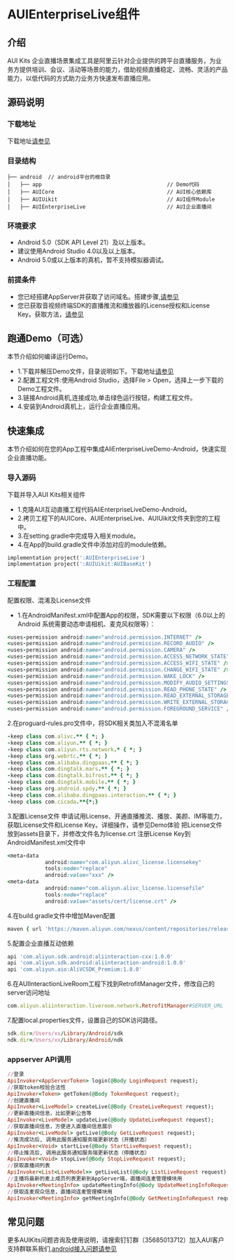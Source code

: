 # AUIEnterpriseLive组件

## 介绍
AUI Kits 企业直播场景集成工具是阿里云针对企业提供的跨平台直播服务，为业务方提供培训、会议、活动等场景的能力，借助视频直播稳定、流畅、灵活的产品能力，以低代码的方式助力业务方快速发布直播应用。

## 源码说明
### 下载地址
下载地址[请参见](https://github.com/MediaBox-AUIKits/AUIEnterpriseLive/tree/main/Android)

### 目录结构
```
├── android  // android平台的根目录
│   ├── app                                        // Demo代码
│   ├── AUICore                                    // AUI核心依赖库
│   ├── AUIUikit                                   // AUI组件Module
│   ├── AUIEnterpriseLive                          // AUI企业直播间

```

### 环境要求
- Android 5.0（SDK API Level 21）及以上版本。
- 建议使用Android Studio 4.0以及以上版本。
- Android 5.0或以上版本的真机，暂不支持模拟器调试。

### 前提条件
- 您已经搭建AppServer并获取了访问域名。搭建步骤,[请参见](https://help.aliyun.com/document_detail/462753.htm?spm=a2c4g.609765.0.0.5ebf4caeKGOMxe#task-2266772)
- 您已获取音视频终端SDK的直播推流和播放器的License授权和License Key。获取方法，[请参见](https://help.aliyun.com/document_detail/438207.htm?spm=a2c4g.609765.0.0.5ebf1a58AJSQmH#task-2227754)

## 跑通Demo（可选）
本节介绍如何编译运行Demo。
- 1.下载并解压Demo文件，目录说明如下。下载地址[请参见](https://github.com/aliyunvideo/AUIInteractionLive_android?spm=a2c4g.609765.0.0.5ebf5a80HLYDck)
- 2.配置工程文件:使用Android Studio，选择File > Open，选择上一步下载的Demo工程文件。
- 3.链接Android真机,连接成功,单击绿色运行按钮，构建工程文件。
- 4.安装到Android真机上，运行企业直播应用。

## 快速集成
本节介绍如何在您的App工程中集成AliEnterpriseLiveDemo-Android，快速实现企业直播功能。

### 导入源码
下载并导入AUI Kits相关组件
- 1.克隆AUI互动直播工程代码AliEnterpriseLiveDemo-Android。
- 2.拷贝工程下的AUICore、AUIEnterpriseLive、AUIUikit文件夹到您的工程中。
- 3.在setting.gradle中完成导入相关module。
- 4.在App的build.gradle文件中添加对应的module依赖。
```ruby
implementation project(':AUIEnterpriseLive')
implementation project(':AUIUikit:AUIBaseKit')
```

### 工程配置
配置权限、混淆及License文件
- 1.在AndroidManifest.xml中配置App的权限，SDK需要以下权限（6.0以上的 Android 系统需要动态申请相机、麦克风权限等）：
```ruby
<uses-permission android:name="android.permission.INTERNET" />
<uses-permission android:name="android.permission.RECORD_AUDIO" />
<uses-permission android:name="android.permission.CAMERA" />
<uses-permission android:name="android.permission.ACCESS_NETWORK_STATE" />
<uses-permission android:name="android.permission.ACCESS_WIFI_STATE" />
<uses-permission android:name="android.permission.CHANGE_WIFI_STATE" />
<uses-permission android:name="android.permission.WAKE_LOCK" />
<uses-permission android:name="android.permission.MODIFY_AUDIO_SETTINGS" />
<uses-permission android:name="android.permission.READ_PHONE_STATE" />
<uses-permission android:name="android.permission.READ_EXTERNAL_STORAGE" />
<uses-permission android:name="android.permission.WRITE_EXTERNAL_STORAGE" />
<uses-permission android:name="android.permission.FOREGROUND_SERVICE" />


```
2.在proguard-rules.pro文件中，将SDK相关类加入不混淆名单
```ruby
-keep class com.alivc.** { *; }
-keep class com.aliyun.** { *; }
-keep class com.aliyun.rts.network.* { *; }
-keep class org.webrtc.** { *; }
-keep class com.alibaba.dingpaas.** { *; }
-keep class com.dingtalk.mars.** { *; }
-keep class com.dingtalk.bifrost.** { *; }
-keep class com.dingtalk.mobile.** { *; }
-keep class org.android.spdy.** { *; }
-keep class com.alibaba.dingpaas.interaction.** { *; }
-keep class com.cicada.**{*;}

```
3.配置License文件
申请试用License、开通直播推流、播放、美颜、IM等能力，获取License文件和License Key。详细操作，请参见Demo体验
把License文件放到assets目录下，并修改文件名为license.crt
注册License Key到AndroidManifest.xml文件中
```ruby
<meta-data
            android:name="com.aliyun.alivc_license.licensekey"
            tools:node="replace"
            android:value="xxx" />
<meta-data
            android:name="com.aliyun.alivc_license.licensefile"
            tools:node="replace"
            android:value="assets/cert/license.crt" />
```
4.在build.gradle文件中增加Maven配置
```ruby
maven { url 'https://maven.aliyun.com/nexus/content/repositories/releases'}

```
5.配置企业直播互动依赖
```ruby
api 'com.aliyun.sdk.android:aliinteraction-cxx:1.0.0'
api 'com.aliyun.sdk.android:aliinteraction-android:1.0.0'
api 'com.aliyun.aio:AliVCSDK_Premium:1.8.0'

```
6.在AUIInteractionLiveRoom工程下找到RetrofitManager文件，修改自己的server访问地址
```ruby
com.aliyun.aliinteraction.liveroom.network.RetrofitManager#SERVER_URL

```
7.配置local.properties文件，设置自己的SDK访问路径。
```ruby
sdk.dir=/Users/xx/Library/Android/sdk
ndk.dir=/Users/xx/Library/Android/ndk

```
### appserver API调用
```ruby
//登录
ApiInvoker<AppServerToken> login(@Body LoginRequest request);
//获取token校验合法性
ApiInvoker<Token> getToken(@Body TokenRequest request);
//创建直播间
ApiInvoker<LiveModel> createLive(@Body CreateLiveRequest request);
//更新直播间信息，比如更新公告等
ApiInvoker<LiveModel> updateLive(@Body UpdateLiveRequest request);
//获取直播间信息，方便进入直播间信息展示
ApiInvoker<LiveModel> getLive(@Body GetLiveRequest request);
//推流成功后, 调用此服务通知服务端更新状态（开播状态）
ApiInvoker<Void> startLive(@Body StartLiveRequest request);
//停止推流后, 调用此服务通知服务端更新状态（停播状态）
ApiInvoker<Void> stopLive(@Body StopLiveRequest request);
//获取直播间列表
ApiInvoker<List<LiveModel>> getLiveList(@Body ListLiveRequest request);
//主播将最新的麦上成员列表更新到AppServer端，直播间连麦管理模块用
ApiInvoker<MeetingInfo> updateMeetingInfo(@Body UpdateMeetingInfoRequest request);
//获取连麦观众信息，直播间连麦管理模块用
ApiInvoker<MeetingInfo> getMeetingInfo(@Body GetMeetingInfoRequest request);

```
## 常见问题
更多AUIKits问题咨询及使用说明，请搜索钉钉群（35685013712）加入AUI客户支持群联系我们,[android接入问题请参见](https://help.aliyun.com/document_detail/609775.html?spm=a2c4g.609774.0.0.13822b23zxoR7x)
